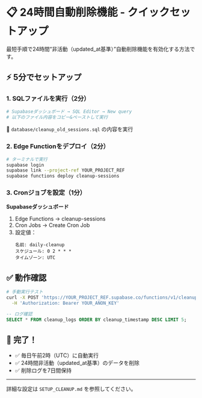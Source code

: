 # 📋 24時間自動削除機能 - クイックセットアップ

最短手順で24時間“非活動（updated_at基準）”自動削除機能を有効化する方法です。

## ⚡ 5分でセットアップ

### 1. SQLファイルを実行（2分）
```bash
# Supabaseダッシュボード → SQL Editor → New query
# 以下のファイル内容をコピー&ペーストして実行
```
📁 `database/cleanup_old_sessions.sql` の内容を実行

### 2. Edge Functionをデプロイ（2分）
```bash
# ターミナルで実行
supabase login
supabase link --project-ref YOUR_PROJECT_REF
supabase functions deploy cleanup-sessions
```

### 3. Cronジョブを設定（1分）
**Supabaseダッシュボード**
1. Edge Functions → cleanup-sessions
2. Cron Jobs → Create Cron Job
3. 設定値：
   ```
   名前: daily-cleanup
   スケジュール: 0 2 * * *
   タイムゾーン: UTC
   ```

## ✅ 動作確認

```bash
# 手動実行テスト
curl -X POST 'https://YOUR_PROJECT_REF.supabase.co/functions/v1/cleanup-sessions' \
  -H 'Authorization: Bearer YOUR_ANON_KEY'
```

```sql
-- ログ確認
SELECT * FROM cleanup_logs ORDER BY cleanup_timestamp DESC LIMIT 5;
```

## 🎯 完了！

- ✅ 毎日午前2時（UTC）に自動実行
- ✅ 24時間非活動（updated_at基準）のデータを削除
- ✅ 削除ログを7日間保持

---

詳細な設定は `SETUP_CLEANUP.md` を参照してください。
